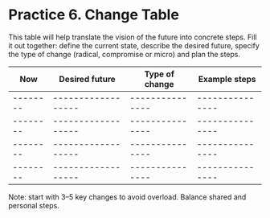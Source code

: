 # Practice 6. Change Table

This table will help translate the vision of the future into concrete steps. Fill it out together: define the current state, describe the desired future, specify the type of change (radical, compromise or micro) and plan the steps.

| Now | Desired future | Type of change | Example steps |
|--------|------------------|---------------|---------------|
|--------|------------------|---------------|---------------|
|--------|------------------|---------------|---------------|
|--------|------------------|---------------|---------------|
|--------|------------------|---------------|---------------|

Note: start with 3–5 key changes to avoid overload. Balance shared and personal steps.
